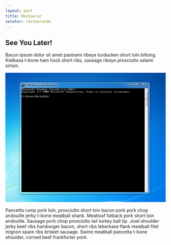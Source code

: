 ```yaml
---
layout: post 
title: Restaurar
seletor: restaurando
---
```



## See You Later!
Bacon ipsum dolor sit amet pastrami ribeye turducken short loin biltong. Kielbasa t-bone ham hock short ribs, sausage ribeye prosciutto salami sirloin.

![dos](images/dos.PNG)

Pancetta rump pork loin, prosciutto short loin bacon pork pork chop andouille jerky t-bone meatball shank. Meatloaf fatback pork short loin andouille. Sausage pork chop prosciutto tail turkey ball tip. Jowl shoulder jerky beef ribs hamburger bacon, short ribs leberkase flank meatball filet mignon spare ribs brisket sausage. Swine meatball pancetta t-bone shoulder, corned beef frankfurter pork.

<input type='hidden' id='selectMenuManual' value='#restaurando' />

